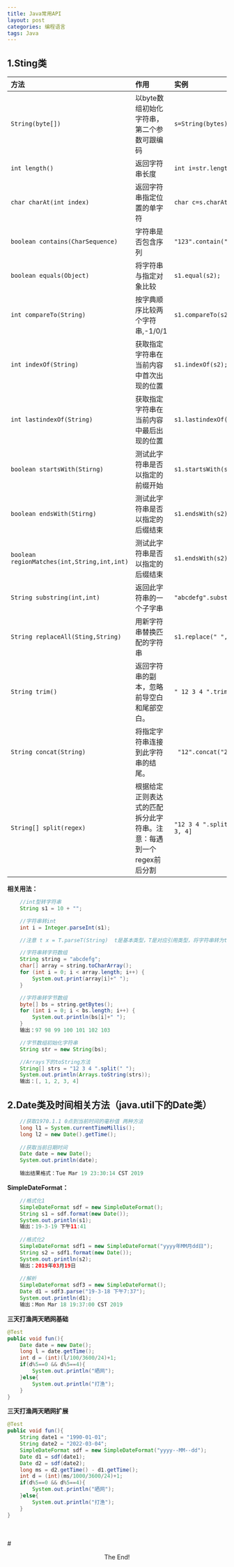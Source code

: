 ```yaml
---
title: Java常用API
layout: post
categories: 编程语言
tags: Java
---
```

## 1.Sting类
|方法|作用|实例|
|:---|:---|:---|
|`String(byte[]) `|以byte数组初始化字符串，第二个参数可跟编码|`s=String(bytes);`|
|`int length()`|返回字符串长度|`int i=str.length();`|
|`char charAt(int index)`|返回字符串指定位置的单字符|`char c=s.charAt(3);`|
|`boolean contains(CharSequence)`|字符串是否包含序列|`"123".contain("1");`|
|`boolean equals(Object)`|将字符串与指定对象比较|`s1.equal(s2);`|
|`int compareTo(String)`|按字典顺序比较两个字符串,-1/0/1|`s1.compareTo(s2);`|
|`int indexOf(String)`|获取指定字符串在当前内容中首次出现的位置|`s1.indexOf(s2);`|
|`int lastindexOf(String)`|获取指定字符串在当前内容中最后出现的位置|`s1.lastindexOf(s2);`|
|`boolean startsWith(Stirng)`|测试此字符串是否以指定的前缀开始|`s1.startsWith(s2);`|
|`boolean endsWith(Stirng)`|测试此字符串是否以指定的后缀结束|`s1.endsWith(s2);`|
|`boolean regionMatches(int,String,int,int)`|测试此字符串是否以指定的后缀结束|`s1.endsWith(s2);`|
|`String substring(int,int)`|返回此字符串的一个子字串|`"abcdefg".substring(2,4)="cd";`|
|`String replaceAll(Sting,String)`|用新字符串替换匹配的字符串|`s1.replace(" ","");`|
|`String trim()`|返回字符串的副本，忽略前导空白和尾部空白。|`" 12 3 4 ".trim() == "12 3 4";`|
|`String concat(String)`|将指定字符串连接到此字符串的结尾。|` "12".concat("23");`|
|`String[] split(regex)`|根据给定正则表达式的匹配拆分此字符串。注意：每遇到一个regex前后分割|`"12 3 4 ".split(" ");[, 1, 2, 3, 4]`|
**相关用法：**
```java
	//int型转字符串
	String s1 = 10 + "";

	//字符串转int
	int i = Integer.parseInt(s1);

	//注意 t x = T.parseT(String)  t是基本类型，T是对应引用类型，将字符串转为t类型

	//字符串转字符数组
	String string = "abcdefg";
	char[] array = string.toCharArray();
	for (int i = 0; i < array.length; i++) {
		System.out.print(array[i]+" ");
	}

	//字符串转字节数组
	byte[] bs = string.getBytes();
	for (int i = 0; i < bs.length; i++) {
		System.out.println(bs[i]+" ");
	}
	输出：97 98 99 100 101 102 103 

	//字节数组初始化字符串
	String str = new String(bs);

	//Arrays下的toString方法
	String[] strs = "12 3 4 ".split(" ");
	System.out.println(Arrays.toString(strs));
	输出：[, 1, 2, 3, 4]
```

## 2.Date类及时间相关方法（java.util下的Date类）
```java
	//获取1970.1.1 0点到当前时间的毫秒值 两种方法
	long l1 = System.currentTimeMillis();
	long l2 = new Date().getTime();
	
	//获取当前日期时间
	Date date = new Date();
	System.out.println(date);
	
	输出结果格式：Tue Mar 19 23:30:14 CST 2019
```
**SimpleDateFormat：**

```java
	//格式化1
	SimpleDateFormat sdf = new SimpleDateFormat();
	String s1 = sdf.format(new Date());
	System.out.println(s1);
	输出：19-3-19 下午11:41
	
	//格式化2
	SimpleDateFormat sdf1 = new SimpleDateFormat("yyyy年MM月dd日");
	String s2 = sdf1.format(new Date());
	System.out.println(s2);
	输出：2019年03月19日
	
	//解析
	SimpleDateFormat sdf3 = new SimpleDateFormat();
	Date d1 = sdf3.parse("19-3-18 下午7:37");
	System.out.println(d1);
	输出：Mon Mar 18 19:37:00 CST 2019

```
**三天打渔两天晒网基础**
```java
@Test
public void fun(){
	Date date = new Date();
	long l = date.getTime();
	int d = (int)(l/100/3600/24)+1;
	if(d%5==0 && d%5==4){
		System.out.println("晒网");
	}else{
		System.out.println("打渔");
	}
}
```
**三天打渔两天晒网扩展**
```java
@Test
public void fun(){
	String date1 = "1990-01-01";
	String date2 = "2022-03-04";
	SimpleDateFormat sdf = new SimpleDateFormat("yyyy--MM--dd");
	Date d1 = sdf(date1);
	Date d2 = sdf(date2);
	long ms = d2.getTime() - d1.getTime();
	int d = (int)(ms/1000/3600/24)+1;
	if(d%5==0 && d%5==4){
		System.out.println("晒网");
	}else{
		System.out.println("打渔");
	}
}
```

<br><br>
#<center>The End!</center>